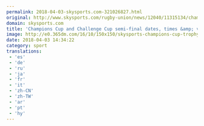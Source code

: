 ```yaml
---
permalink: 2018-04-03-skysports.com-321026827.html
original: http://www.skysports.com/rugby-union/news/12040/11315134/champions-cup-and-challenge-cup-semi-final-dates-times-venues-announced
domain: skysports.com
title: 'Champions Cup and Challenge Cup semi-final dates, times &amp; venues announced'
image: http://e0.365dm.com/16/10/150x150/skysports-champions-cup-trophy-champions-cup_3806322.jpg
date: 2018-04-03 14:34:22
category: sport
translations: 
 - 'es'
 - 'de'
 - 'ru'
 - 'ja'
 - 'fr'
 - 'it'
 - 'zh-CN'
 - 'zh-TW'
 - 'ar'
 - 'pt'
 - 'hy'
---
```


